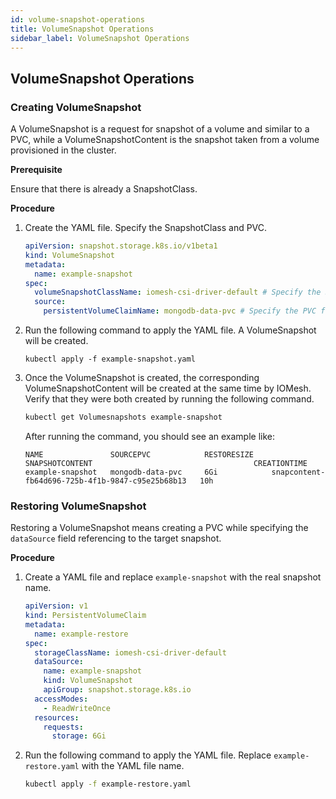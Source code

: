 ```yaml
---
id: volume-snapshot-operations
title: VolumeSnapshot Operations
sidebar_label: VolumeSnapshot Operations
---
```


## VolumeSnapshot Operations

### Creating VolumeSnapshot

A VolumeSnapshot is a request for snapshot of a volume and similar to a PVC, while a VolumeSnapshotContent is the snapshot taken from a volume provisioned in the cluster. 

**Prerequisite**

Ensure that there is already a SnapshotClass.

**Procedure**

1. Create the YAML file. Specify the SnapshotClass and PVC.

    ```yaml
    apiVersion: snapshot.storage.k8s.io/v1beta1
    kind: VolumeSnapshot
    metadata:
      name: example-snapshot
    spec:
      volumeSnapshotClassName: iomesh-csi-driver-default # Specify the SnapshotClass.
      source:
        persistentVolumeClaimName: mongodb-data-pvc # Specify the PVC for which you want to take a snapshot.

    ```

2. Run the following command to apply the YAML file. A VolumeSnapshot will be created.

    ```text
    kubectl apply -f example-snapshot.yaml
    ```

3. Once the VolumeSnapshot is created, the corresponding VolumeSnapshotContent will be created at the same time by IOMesh. Verify that they were both created by running the following command.

    ```bash
    kubectl get Volumesnapshots example-snapshot
    ```

   After running the command, you should see an example like:
    ```output
    NAME               SOURCEPVC            RESTORESIZE    SNAPSHOTCONTENT                                    CREATIONTIME
    example-snapshot   mongodb-data-pvc     6Gi            snapcontent-fb64d696-725b-4f1b-9847-c95e25b68b13   10h
    ```

### Restoring VolumeSnapshot

Restoring a VolumeSnapshot means creating a PVC while specifying the `dataSource` field referencing to the target snapshot. 

**Procedure**

1. Create a YAML file and replace `example-snapshot` with the real snapshot name.

    ```yaml
    apiVersion: v1
    kind: PersistentVolumeClaim
    metadata:
      name: example-restore
    spec:
      storageClassName: iomesh-csi-driver-default
      dataSource:
        name: example-snapshot
        kind: VolumeSnapshot
        apiGroup: snapshot.storage.k8s.io
      accessModes:
        - ReadWriteOnce
      resources:
        requests:
          storage: 6Gi
    ```

2. Run the following command to apply the YAML file. Replace `example-restore.yaml` with the YAML file name.

    ```bash
    kubectl apply -f example-restore.yaml
    ```